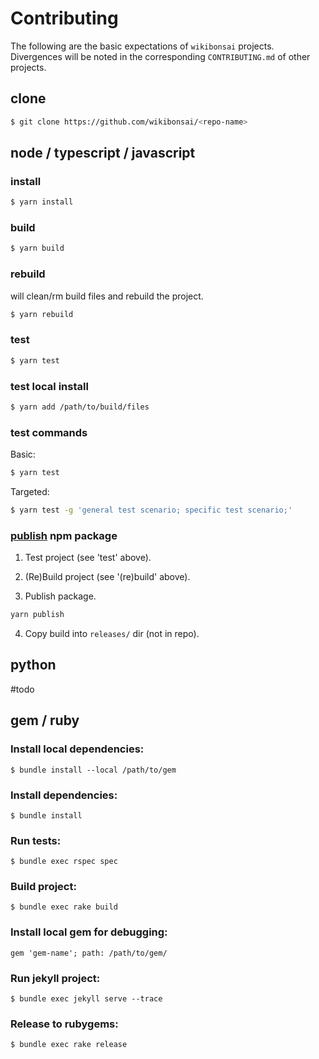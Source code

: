 # Contributing

The following are the basic expectations of `wikibonsai` projects. Divergences will be noted in the corresponding `CONTRIBUTING.md` of other projects.

## clone

```bash
$ git clone https://github.com/wikibonsai/<repo-name>
```

## node / typescript / javascript

### install

```bash
$ yarn install
```

### build

```bash
$ yarn build
```

### rebuild

will clean/rm build files and rebuild the project.

```bash
$ yarn rebuild
```

### test

```bash
$ yarn test
```

### test local install

```bash
$ yarn add /path/to/build/files
```

### test commands

Basic:

```bash
$ yarn test
```

Targeted:

```bash
$ yarn test -g 'general test scenario; specific test scenario;'
```

### [publish] npm package

1. Test project (see 'test' above).

2. (Re)Build project (see '(re)build' above).

3. Publish package.

```bash
yarn publish
```

4. Copy build into `releases/` dir (not in repo).

## python

#todo

## gem / ruby

### Install local dependencies:

```
$ bundle install --local /path/to/gem
```

### Install dependencies:

```
$ bundle install
```

### Run tests:

```
$ bundle exec rspec spec
```

### Build project:

```
$ bundle exec rake build
```

### Install local gem for debugging:

```
gem 'gem-name'; path: /path/to/gem/
```

### Run jekyll project:

```
$ bundle exec jekyll serve --trace
```

### Release to rubygems:

```
$ bundle exec rake release
```

[publish]: <https://classic.yarnpkg.com/lang/en/docs/cli/publish/>
